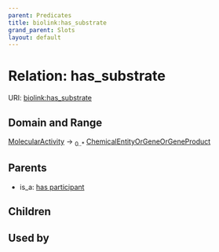 ```yaml
---
parent: Predicates
title: biolink:has_substrate
grand_parent: Slots
layout: default
---
```


# Relation: has_substrate




URI: [biolink:has_substrate](https://w3id.org/biolink/has_substrate)

## Domain and Range

[MolecularActivity](MolecularActivity.md) ->  <sub>0..\*</sub> [ChemicalEntityOrGeneOrGeneProduct](ChemicalEntityOrGeneOrGeneProduct.md)

## Parents

 *  is_a: [has participant](has_participant.md)

## Children


## Used by

